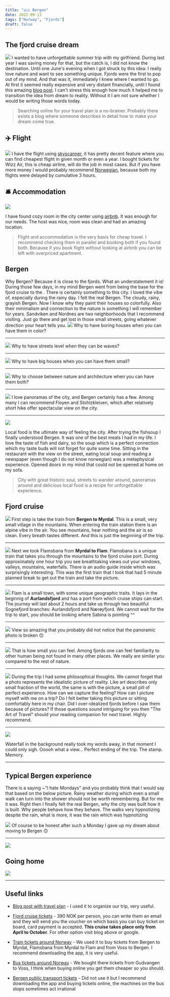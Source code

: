 ```yaml
---
title: "🇳🇴 Bergen"
date: 2022-09-13
tags: ["Norway", "Fjords"]
draft: false
---
```


## The fjord cruise dream

![](../../images/fjord-dream.jpeg)
I wanted to have unforgettable summer trip with my girlfriend. During last year I was saving money for that, but the catch is, I did not know the destination. Until one June's evening when I got struck by this idea: I really love nature and want to see something unique. Fjords were the first to pop out of my mind. And that was it, immediately I knew where I wanted to go. At first it seemed really expensive and very distant financially, until I found this amazing [blog post](https://wypiszwymalujpodroz.pl/praktyczny-poradnik/europa/norwegia/rejs-po-fiordach/). I can't stress this enough how much it helped me to transition the idea from dream to reality. Without it I am not sure whether I would be writing those words today.

> Searching online for your travel plan is a no-brainer. Probably there exists a blog where someone describes in detail how to make your dream come true.

## ✈️ Flight

![](../../images/wizzair.jpeg)
I have the flight using [skyscanner](https://www.skyscanner.pl/), it has pretty decent feature where you can find cheapest flight in given month or even a year. I bought tickets for Wizz Air, this is cheap airline, will do the job in most cases. But if you have more money I would probably recommend [Norwegian](https://www.norwegian.com/), because both my flights were delayed by cumulative 3 hours.

## 🛎️ Accommodation

![](../../images/airbnb-stairs.jpeg)

I have found cozy room in the city center using [airbnb](https://www.airbnb.pl/rooms/52551244). It was enough for our needs. The host was nice, room was clean and had an amazing location.

> Flight and accommodation is the very basis for cheap travel. I recommend checking them in parallel and booking both if you found both. Because if you book flight without looking at airbnb you can be left with overpriced apartment.

## Bergen

Why Bergen? Because it is close to the fjords. What an understatement it is! During those few days, in my mind Bergen went from being the base for the fjord cruise to the . There is certainly something to this city. I loved the vibe of, especially during the rainy day. I felt the real Bergen. The cloudy, rainy, grayish Bergen. Now I know why they paint their houses so colorfully. Also their minimalism and connection to the nature is something I will remember for years. Sandviken and Nordnes are two neighborhoods that I recommend visiting. Just go there and get lost in those small streets, going whatever direction your heart tells you.
![](../../images/bergen-houeses.jpeg)
Why to have boring houses when you can have them in color?

---

![](../../images/signal-2022-09-13-235053.jpeg)
Why to have streets level when they can be waves?

---

![](../../images/signal-2022-09-13-235110.jpeg)
Why to have big houses when you can have them small?

---

![](../../images/signal-2022-09-14-150558_001.jpeg)
Why to choose between nature and architecture when you can have them both?

---


![](../../images/bergen-view.jpeg)
I love panoramas of the city, and Bergen certainly has a few. Among many I can recommend Floyen and Stohlzkleiven, which after relatively short hike offer spectacular view on the city.


---

![](../../images/signal-2022-09-14-070554_004.jpeg)

Local food is the ultimate way of feeling the city. After trying the fishsoup I finally understood Bergen. It was one of the best meals I had in my life. I love the taste of fish and dairy, so the soup which is a perfect connection which my taste buds will not forget for quite some time. Sitting in the restaurant with the view on the street, eating local soup and reading a newspaper (even though I do not know norwegian) was a metaphysical experience. Opened doors in my mind that could not be opened at home on my sofa.

> City with great historic soul, streets to wander around, panoramas around and delicious local food is a recipe for unforgettable experience.

## Fjord cruise


![](../../images/signal-2022-09-13-234826.jpeg)
First step is take the train from **Bergen to Myrdal**. This is a small, very small village in the mountains. When entering the train station there is an alpine vibe in the air. You see mountains, hear nothing and the air is so clean. Every breath tastes different. And this is just the beginning of the trip.

---

![](../../images/signal-2022-09-13-234728.jpeg)
Next we took Flamsbana from **Myrdal to Flam**. Flamsbana is a unique train that takes you through the mountains to the fjord cruise port. During approximately one hour trip you see breathtaking views out your windows, valleys, mountains, waterfalls. There is an audio guide inside which was surprisingly interesting. This was the first train that I took that had 5 minute planned break to get out the train and take the picture.

---

![](../../images/signal-2022-09-13-230117.jpeg)
Flam is a small town, with some unique geographic traits. It lays in the beginnig of **Aurlandsfjord** and has a port from which cruise ships can start. The journey will last about 2 hours and take us through two beautiful Sognefjord branches: Aurlandsfjord and Nærøyfjord. We cannot wait for the trip to start, you should be looking where Sabina is pointing ^^

---

![](../../images/signal-2022-09-13-235033.jpeg)
View so amazing that you probably did not notice that the panoramic photo is broken 🙃

---

![](../../images/signal-2022-09-13-234744.jpeg)
That is how small you can feel. Among fjords one can feel familiarity to other human being not found in many other places. We really are similar you compared to the rest of nature.

---

![](../../images/signal-2022-09-14-004529.jpeg)
During the trip I had some philosophical thoughts. We cannot forget that a photo represents the idealistic picture of reality. Like art describes only small fraction of the world, the same is with the picture, a small pill of perfect experience. How can we capture the feeling? How can I picture myself with me on a trip? Do I felt better taking this picture or sitting comfortably here in my chair. Did I over-idealized fjords before I saw them because of pictures? If those questions sound intriguing for you then "The Art of Travel" should your reading companion for next travel. Highly recommend. 

---

![](../../images/signal-2022-09-13-235151.jpeg)

Waterfall in the background really took my words away, in that moment I could only sigh. Ooooh what a view... Perfect ending of the trip. The stamp. Memory.

---

## Typical Bergen experience
There is a saying ~"I hate Mondays" and you probably think that I would say that based on the below picture. Rainy weather during which even a small walk can turn into the shower should not be worth remembering. But for me it was. Right then I finally felt the real Bergen, why the city was built how it is built. Why people behave how they behave. The walks very hypnotizing despite the rain, what is more, it was the rain which was hypnotizing

![](../../images/signal-2022-09-14-175801.jpeg)
Of course to be honest after such a Monday I gave up my dream about moving to Bergen 🙃

---

![](../../images/signal-2022-09-14-175824.jpeg)


## Going home

![](../../images/signal-2022-09-14-175525.png)

---

## Useful links
- [Blog post with travel plan](https://wypiszwymalujpodroz.pl/praktyczny-poradnik/europa/norwegia/rejs-po-fiordach/) - I used it to organize our trip, very useful.
- [Fjord cruise tickets](https://www.lustrabaatane.no/) - 390 NOK per person, you can write them an email and they will send you the voucher on which basis you can buy ticket on board, card payment is accepted. **This cruise takes place only from April to October**. For other option visit blog above or google.

- [Train tickets around Norway](https://www.vy.no/en) - We used it to buy tickets from Bergen to Myrdal, Flamsbana from Myrdal to Flam and from Voss to Bergen. I recommend downloading the app, it is very useful. 

- [Bus tickets around Norway](https://www.nor-way.no/en#/?step=2) - We bought there tickets from Gudvangen to Voss, I think when buying online you get them cheaper so you should.

- [Bergen public transport tickets](https://www.skyss.no/en/tickets-and-prices/buying-tickets/skyss-ticket-app/) - Did not use it but I recommend downloading the app and buying tickets online, the machines on the bus stops sometimes act irrational 

